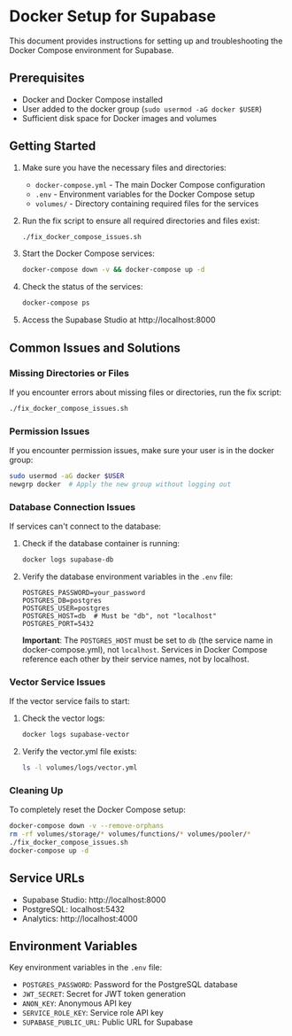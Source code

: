# Docker Setup for Supabase

This document provides instructions for setting up and troubleshooting the Docker Compose environment for Supabase.

## Prerequisites

- Docker and Docker Compose installed
- User added to the docker group (`sudo usermod -aG docker $USER`)
- Sufficient disk space for Docker images and volumes

## Getting Started

1. Make sure you have the necessary files and directories:
   - `docker-compose.yml` - The main Docker Compose configuration
   - `.env` - Environment variables for the Docker Compose setup
   - `volumes/` - Directory containing required files for the services

2. Run the fix script to ensure all required directories and files exist:
   ```bash
   ./fix_docker_compose_issues.sh
   ```

3. Start the Docker Compose services:
   ```bash
   docker-compose down -v && docker-compose up -d
   ```

4. Check the status of the services:
   ```bash
   docker-compose ps
   ```

5. Access the Supabase Studio at http://localhost:8000

## Common Issues and Solutions

### Missing Directories or Files

If you encounter errors about missing files or directories, run the fix script:
```bash
./fix_docker_compose_issues.sh
```

### Permission Issues

If you encounter permission issues, make sure your user is in the docker group:
```bash
sudo usermod -aG docker $USER
newgrp docker  # Apply the new group without logging out
```

### Database Connection Issues

If services can't connect to the database:

1. Check if the database container is running:
   ```bash
   docker logs supabase-db
   ```

2. Verify the database environment variables in the `.env` file:
   ```
   POSTGRES_PASSWORD=your_password
   POSTGRES_DB=postgres
   POSTGRES_USER=postgres
   POSTGRES_HOST=db  # Must be "db", not "localhost"
   POSTGRES_PORT=5432
   ```

   **Important**: The `POSTGRES_HOST` must be set to `db` (the service name in docker-compose.yml), not `localhost`.
   Services in Docker Compose reference each other by their service names, not by localhost.

### Vector Service Issues

If the vector service fails to start:

1. Check the vector logs:
   ```bash
   docker logs supabase-vector
   ```

2. Verify the vector.yml file exists:
   ```bash
   ls -l volumes/logs/vector.yml
   ```

### Cleaning Up

To completely reset the Docker Compose setup:
```bash
docker-compose down -v --remove-orphans
rm -rf volumes/storage/* volumes/functions/* volumes/pooler/*
./fix_docker_compose_issues.sh
docker-compose up -d
```

## Service URLs

- Supabase Studio: http://localhost:8000
- PostgreSQL: localhost:5432
- Analytics: http://localhost:4000

## Environment Variables

Key environment variables in the `.env` file:

- `POSTGRES_PASSWORD`: Password for the PostgreSQL database
- `JWT_SECRET`: Secret for JWT token generation
- `ANON_KEY`: Anonymous API key
- `SERVICE_ROLE_KEY`: Service role API key
- `SUPABASE_PUBLIC_URL`: Public URL for Supabase